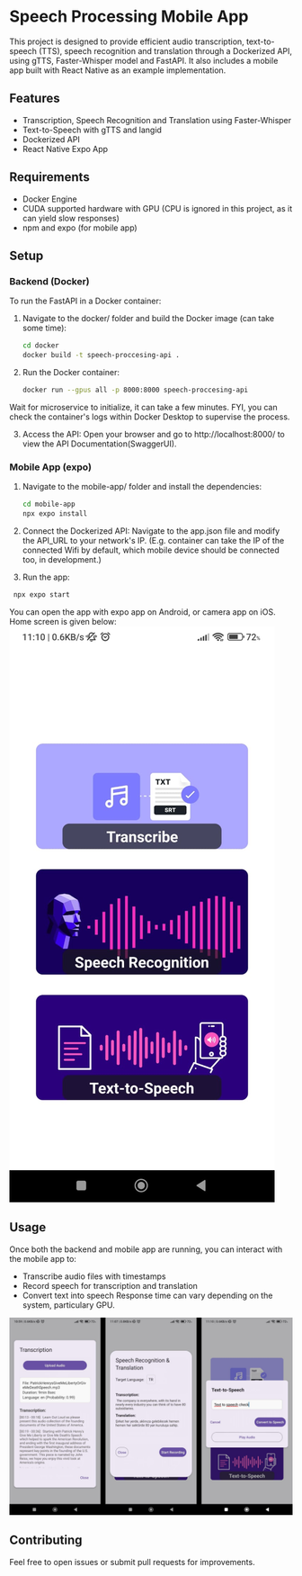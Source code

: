 # Speech Processing Mobile App

This project is designed to provide efficient audio transcription, text-to-speech (TTS), speech recognition and translation through a Dockerized API, using gTTS, Faster-Whisper model and FastAPI. It also includes a mobile app built with React Native as an example implementation.

## Features

- Transcription, Speech Recognition and Translation using Faster-Whisper
- Text-to-Speech with gTTS and langid
- Dockerized API
- React Native Expo App
  
## Requirements

- Docker Engine
- CUDA supported hardware with GPU (CPU is ignored in this project, as it can yield slow responses)
- npm and expo (for mobile app)

## Setup

### Backend (Docker)
To run the FastAPI in a Docker container:
1. Navigate to the docker/ folder and build the Docker image (can take some time):

   ```bash
   cd docker
   docker build -t speech-proccesing-api .
   ```

2. Run the Docker container:

    ```bash
    docker run --gpus all -p 8000:8000 speech-proccesing-api
    ```
Wait for microservice to initialize, it can take a few minutes. FYI, you can check the container's logs within Docker Desktop to supervise the process.
     
3. Access the API:
   Open your browser and go to http://localhost:8000/ to view the API Documentation(SwaggerUI).

### Mobile App (expo)   

1. Navigate to the mobile-app/ folder and install the dependencies:
   ```bash
   cd mobile-app
   npx expo install
   ```

2. Connect the Dockerized API:
   Navigate to the app.json file and modify the API_URL to your network's IP. (E.g. container can take the IP of the connected Wifi by default, which mobile device should be connected too, in development.)
   
3. Run the app:
  ```bash
   npx expo start
   ```
You can open the app with expo app on Android, or camera app on iOS. Home screen is given below:
![HomeScreen](./mobile-app/assets/home.jpg)

## Usage
Once both the backend and mobile app are running, you can interact with the mobile app to:
- Transcribe audio files with timestamps
- Record speech for transcription and translation
- Convert text into speech
Response time can vary depending on the system, particulary GPU.

![AppScreens](./mobile-app/assets/modals.jpg)

## Contributing
Feel free to open issues or submit pull requests for improvements.
